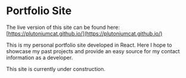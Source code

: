 # Portfolio Site

The live version of this site can be found here: [https://plutoniumcat.github.io/](https://plutoniumcat.github.io/)

This is my personal portfolio site developed in React. Here I hope to showcase my past projects and provide an easy source for my contact information as a developer.

This site is currently under construction.